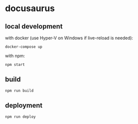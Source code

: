 # docusaurus

## local development

with docker (use Hyper-V on Windows if live-reload is needed):

```
docker-compose up
```

with npm:

```
npm start
```

## build

```
npm run build
```

## deployment

```
npm run deploy
```